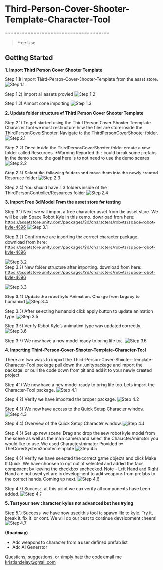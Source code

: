 # Third-Person-Cover-Shooter-Template-Character-Tool


=====================================

> Free Use


Getting Started
---------------

**1. Import Third Person Cover Shooter Template**

Step 1.1) import Third-Person-Cover-Shooter-Template from the asset store.
![Step 1.1](https://github.com/kristiandelay/Third-Person-Cover-Shooter-Template-Character-Tool/blob/master/tutorial/images/Step%201.1.png?raw=true)

Step 1.2) import all assets provied 
![Step 1.2](https://github.com/kristiandelay/Third-Person-Cover-Shooter-Template-Character-Tool/blob/master/tutorial/images/Step%201.2.png?raw=true)

Step 1.3) Almost done importing
![Step 1.3](https://github.com/kristiandelay/Third-Person-Cover-Shooter-Template-Character-Tool/blob/master/tutorial/images/Step%201.3.png?raw=true)

**2. Update folder structure of Third Person Cover Shooter Template**

Step 2.1) 
To get started using the Third Person Cover Shooter Teemplate Character tool we must restructure how the files are store inside the ThirdPersonCoverShooter. Navigate to the ThirdPersonCoverShooter folder.
![Step 2.1](https://github.com/kristiandelay/Third-Person-Cover-Shooter-Template-Character-Tool/blob/master/tutorial/images/Step%202.1.png?raw=true)

Step 2.2) 
Once inside the ThirdPersonCoverShooter folder create a new folder called Resources.
*Warning Reported this could break some prefabs in the demo scene. the goal here is to not need to use the demo scenes  
![Step 2.2](https://github.com/kristiandelay/Third-Person-Cover-Shooter-Template-Character-Tool/blob/master/tutorial/images/Step%202.2.png?raw=true)

Step 2.3) 
Select the following folders and move them into the newly created Resoruce folder
![Step 2.3](https://github.com/kristiandelay/Third-Person-Cover-Shooter-Template-Character-Tool/blob/master/tutorial/images/Step%202.3.png?raw=true)

Step 2.4) 
You should have a 3 folders inside of the ThirdPersonController/Resources folder
![Step 2.4](https://github.com/kristiandelay/Third-Person-Cover-Shooter-Template-Character-Tool/blob/master/tutorial/images/Step%202.4.png?raw=true)


**3. Import Free 3d Model From the asset store for testing**

Step 3.1) 
Next we will import a free character asset from the asset store. We will be usin Space Robot Kyle in this demo. download from here: https://assetstore.unity.com/packages/3d/characters/robots/space-robot-kyle-4696
![Step 3.1](https://github.com/kristiandelay/Third-Person-Cover-Shooter-Template-Character-Tool/blob/master/tutorial/images/Step%203.1.png?raw=true)
	
Step 3.2) 
Confirm we are inporting the correct character package. download from here: https://assetstore.unity.com/packages/3d/characters/robots/space-robot-kyle-4696

![Step 3.2](https://github.com/kristiandelay/Third-Person-Cover-Shooter-Template-Character-Tool/blob/master/tutorial/images/Step%203.2.png?raw=true)		
Step 3.3) 
New folder structure after importing. download from here: https://assetstore.unity.com/packages/3d/characters/robots/space-robot-kyle-4696

![Step 3.3](https://github.com/kristiandelay/Third-Person-Cover-Shooter-Template-Character-Tool/blob/master/tutorial/images/Step%203.3.png?raw=true)	

Step 3.4) 
Update the robot kyle Animation. Change from Legacy to humaniod 
![Step 3.4](https://github.com/kristiandelay/Third-Person-Cover-Shooter-Template-Character-Tool/blob/master/tutorial/images/Step%203.4.png?raw=true)	

Step 3.5) 
After selecting humanoid click apply button to update animation type.
![Step 3.5](https://github.com/kristiandelay/Third-Person-Cover-Shooter-Template-Character-Tool/blob/master/tutorial/images/Step%203.6.png?raw=true)
	
Step 3.6) 
Verify Robot Kyle's animation type was updated correctly.
![Step 3.6](https://github.com/kristiandelay/Third-Person-Cover-Shooter-Template-Character-Tool/blob/master/tutorial/images/Step%203.7.png?raw=true)

Step 3.7) 
We now have a new model ready to bring life too. 
![Step 3.6](https://github.com/kristiandelay/Third-Person-Cover-Shooter-Template-Character-Tool/blob/master/tutorial/images/Step%203.8.png?raw=true)

**4. Importing Third-Person-Cover-Shooter-Template-Character-Tool**

There are two ways to import the Third-Person-Cover-Shooter-Template-Character-Tool package pull down the .unitypackage and import the package, or pull the code down from git and add it to your newly created project.

Step 4.1) 
We now have a new model ready to bring life too. Lets import the Character-Tool package. 
![Step 4.1](https://github.com/kristiandelay/Third-Person-Cover-Shooter-Template-Character-Tool/blob/master/tutorial/images/Step%203.8.png?raw=true)

Step 4.2) 
Verify we have imported the proper package.
![Step 4.2](https://github.com/kristiandelay/Third-Person-Cover-Shooter-Template-Character-Tool/blob/master/tutorial/images/Step%202.6.png?raw=true)

Step 4.3) 
We now have access to the Quick Setup Character window.
![Step 4.3](https://github.com/kristiandelay/Third-Person-Cover-Shooter-Template-Character-Tool/blob/master/tutorial/images/Step%204.2.png?raw=true)

Step 4.4) 
Overview of the Quick Setup Character window.
![Step 4.4](https://github.com/kristiandelay/Third-Person-Cover-Shooter-Template-Character-Tool/blob/master/tutorial/images/Step%204.3.png?raw=true)

Step 4.5) 
Set up new scene. Drag and drop the new robot kyle model from the scene as well as the main camera and select the CharacterAnimator you would like to use. We used CharacterAnimator Provided by TheCoverSystemShooterTemplate
![Step 4.5](https://github.com/kristiandelay/Third-Person-Cover-Shooter-Template-Character-Tool/blob/master/tutorial/images/Step%204.4.png?raw=true)

Step 4.6) 
Verify we have selected the correct game objects and click Make It Quick. We have choosen to opt out of selected and added the face component by leaving the checkbox unchecked. 
Note - Left Hand and Right Hand are not used yet are in development to add weapons from prefabs to the correct hands. Coming up next.
![Step 4.6](https://github.com/kristiandelay/Third-Person-Cover-Shooter-Template-Character-Tool/blob/master/tutorial/images/Step%204.5.png?raw=true)

Step 4.7) 
Success, at this point we can verify all components have been added.
![Step 4.7](https://github.com/kristiandelay/Third-Person-Cover-Shooter-Template-Character-Tool/blob/master/tutorial/images/Step%204.6.png?raw=true)


**5. Test your new character, kyles not advanced but hes trying**

Step 5.1) 
Success, we have now used this tool to spawn life to kyle. Try it, break it, fix it, or dont. We will do our best to continue development cheers!
![Step 4.7](https://github.com/kristiandelay/Third-Person-Cover-Shooter-Template-Character-Tool/blob/master/tutorial/images/Step%204.6.png?raw=true)



**(Roadmap)**

* Add weapons to character from a user defined prefab list
* Add AI Generator

Questions, suggestions, or simply hate the code email me 
<kristiandelay@gmail.com>
